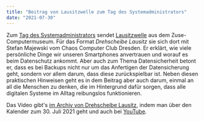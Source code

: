 ```yaml
---
title: "Beitrag von Lausitzwelle zum Tag des Systemadministrators"
date: "2021-07-30"
---
```


Zum [Tag des Systemadministrators](https://de.wikipedia.org/wiki/System_Administrator_Appreciation_Day) sendet [Lausitzwelle](https://www.lausitzwelle.de/) aus dem Zuse-Computermuseum. Für das Format *Drehscheibe Lausitz* sie sich dort mit Stefan Majewski vom Chaos Computer Club Dresden. Er erklärt, wie viele persönliche Dinge wir unseren Smartphones anvertrauen und worauf es beim Datenschutz ankommt. Aber auch zum Thema Datensicherheit betont er, dass es bei Backups nicht nur um das Anfertigen der Datensicherung geht, sondern vor allem darum, dass diese zurückspielbar ist. Neben diesen praktischen Hinweisen geht es in dem Beitrag aber auch darum, einmal an all die Menschen zu denken, die im Hintergrund dafür sorgen, dass alle digitalen Systeme im Alltag reibungslos funktionieren.

Das Video gibt's [im Archiv von Drehscheibe Lausitz](https://www.lausitzwelle.de/pages/drehscheibe-lausitz.php), indem man über den Kalender zum 30. Juli 2021 geht und auch bei [YouTube](https://www.youtube.com/watch?v=YiOn-Q3TNok).
